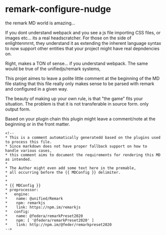 remark-configure-nudge
==================

the remark MD world is amazing...

If you dont understand webpack and you see a js file importing CSS files, or images etc... its a real headscratcher. 
For those on the side of enlightenmrnt, they understand it as extending the inherent language syntax to now support other entities that your project might have real depndencies on.


Right, makes a TON of sense... if you understand webpack. The same would be true of the unifiedjs/remark systems,

This projet aimes to leave a polite little comment at the beginning of the MD file stating that this file really only makes sense to be parsed with remark and configured in a given way.

The beauty of making up your own rule, is that "the game" fits your situation. The problem is that it is not transferable in source form. only output form.

Based on your plugin chain this plugin might leave a comment/note at the beginning or in the front matter.

 ```text
 <!--
 * This is a comment automatically generatedd based on the plugins used to process this file.
 * Since markdown does not have proper fallback support on how to handle various cases, 
 * this comment aims to document the requirements for rendering this MD as intended.
 * 
 * The Author might even add some text here in the premable, 
 * all occurring before the {{ MDConfig }} delimiter.
 * 
 *
 * {{ MDConfig }}
 * preprocessor:
 *   engine:
 *    name: @unified/Remark
 *    npm: remarkjs
 *    link: https://npm.im/remarkjs
 *   config:
 *    name: @federa/remarkPreset2020
 *    npm: [ '@federa/remarkPreset2020' ]
 *    link: http://npm.im/@feder/remarkpreset2020
 -->
```

